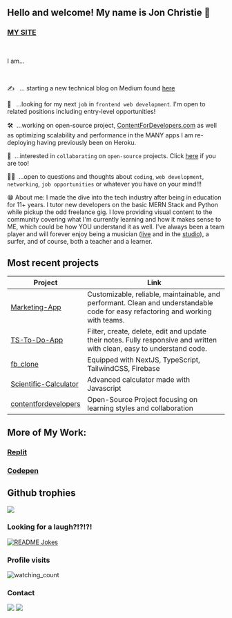 ## Hello and welcome! My name is Jon Christie 👋

### [MY SITE](https://www.jonchristie.net)

<br/>

I am...

<br/>

✍️ &nbsp;&nbsp;... starting a new technical blog on Medium found [here](https://medium.com/@jcircle9)

🔭 &nbsp;&nbsp;...looking for my next `job` in `frontend web development`. I'm open to related positions including entry-level opportunities!  

🛠&nbsp;&nbsp;...working on open-source project, [ContentForDevelopers.com](contentfordevelopers.com) as well as optimizing scalability and performance in the MANY apps I am re-deploying having previously been on Heroku. 

<!-- 📚&nbsp;&nbsp;...currently maintaining an open source repository for $\mathfrak{\color{orange}{Hacktoberfest}}$ -->

🤝&nbsp;&nbsp;...interested in `collaborating` on `open-source` projects. Click [here](https://github.com/mathcodes/lc_hr_cw) if you are too!

🙋🏻&nbsp;&nbsp;...open to questions and thoughts about `coding`, `web development`, `networking`, `job opportunities` or whatever you have on your mind!!! 

😁 About me: I made the dive into the tech industry after being in education for 11+ years. I tutor new developers on the basic MERN Stack and Python while pickup the odd freelance gig. I love providing visual content to the community covering what I'm currently learning and how it makes sense to ME, which could be how YOU understand it as well. I've always been a team player and will forever enjoy being a musician ([live](https://www.youtube.com/results?search_query=Baffle+%40+2nd+Wind+12.1.17) and in the [studio](https://soundcloud.com/jonchristie)), a surfer, and of course, both a teacher and a learner. 


## Most recent projects

| Project | Link |
| --  | -- |
|[Marketing-App](https://marketing-app-demo.vercel.app/) | Customizable, reliable, maintainable, and performant. Clean and understandable code for easy refactoring and working with teams.  | 
|[TS-To-Do-App](https://github.com/mathcodes/typescript-tags-todo)| Filter, create, delete, edit and update their notes. Fully responsive and written with clean, easy to understand code.|
|[fb_clone](https://github.com/mathcodes/fb-clone)|Equipped with NextJS, TypeScript, TailwindCSS, Firebase|
|[Scientific-Calculator](http://scientific-calc.vercel.app/)| Advanced calculator made with Javascript |
| [contentfordevelopers](https://www.contentfordevelopers.com/) | Open-Source Project focusing on learning styles and collaboration | 


## More of My Work:
### [Replit](https://github.com/mathcodes/PythonReplitCodeAndLinks)
### [Codepen](https://replit.com/@fullstack11235)

<!-- ## Contribution graph

![Contribution](https://activity-graph.herokuapp.com/graph?username=mathcodes&theme=react-dark&hide_border=true&area=true&card_width=50) -->

## Github trophies

<img src="https://github-profile-trophy.vercel.app/?username=mathcodes&theme=juicyfresh&no-bg=true" />

### Looking for a laugh?!?!?!

<a href="https://readme-jokes.vercel.app"><img align="center" src="https://readme-jokes.vercel.app/api" alt="README Jokes"></a>

### Profile visits

<img src="https://komarev.com/ghpvc/?username=mathcodes&color=brightgreen" alt="watching_count" />

### Contact

[<img src="https://img.shields.io/badge/Twitter-1DA1F2?style=for-the-badge&logo=twitter&logoColor=white" />](https://twitter.com/jCircle9) [<img src="https://img.shields.io/badge/LinkedIn-0077B5?style=for-the-badge&logo=linkedin&logoColor=white" />](https://www.linkedin.com/in/jonpchristie/ "LinkedIn") 

